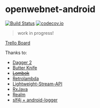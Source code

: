 # openwebnet-android

[![Build Status](https://travis-ci.org/openwebnet/openwebnet-android.svg)](https://travis-ci.org/openwebnet/openwebnet-android)
[![codecov.io](https://codecov.io/github/openwebnet/openwebnet-android/coverage.svg?branch=master)](https://codecov.io/github/openwebnet/openwebnet-android?branch=master)

> work in progress!

[Trello Board](https://trello.com/b/KwVQLhoj/openwebnet-android)

Thanks to:

* [Dagger 2](http://google.github.io/dagger)
* [Butter Knife](http://jakewharton.github.io/butterknife)
* ~~[Lombok](https://projectlombok.org)~~
* [Retrolambda](https://github.com/orfjackal/retrolambda)
* [Lightweight-Stream-API](https://github.com/aNNiMON/Lightweight-Stream-API)
* [RxJava](https://github.com/ReactiveX/RxJava)
* [Realm](https://realm.io)
* [slf4j + android-logger](http://noveogroup.github.io/android-logger)
